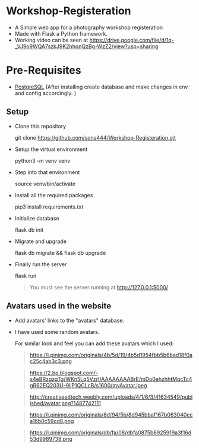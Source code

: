 # Workshop-Registeration
- A Simple web app for a photography workshop registeration
- Made with Flask a Python framework.
- Working video can be seen at https://drive.google.com/file/d/1q-_VJ9o9WQA7szkJ9K2hhqnQzBg-WzZ2/view?usp=sharing

# Pre-Requisites
 - [PostgreSQL](https://www.postgresql.org/download/) (After installing create database and make changes in env and config accordingly. )

## Setup 
- Clone this repository 
  
  git clone https://github.com/sona444/Workshop-Registeration.git
  
- Setup the virtual environment
     
    python3 -m venv venv 
    
- Step into that environment 
   
   source venv/bin/activate
   
- Install all the required packages 
    
   pip3 install requirements.txt
   
- Initialize database 
  
  flask db init
  
- Migrate and upgrade 
    
   flask db migrate && flask db upgrade
   
- Finally run the server 
   
   flask run
   
  >   You must see the server running at  http://127.0.0.1:5000/ 

## Avatars used in the website

  - Add avatars' links to the "avatars" database.

  - I have used some random avatars.

    For similar look and feel you can add these avatars which I used:

    > https://i.pinimg.com/originals/4b/5d/19/4b5d1954fbb5b6bad18f0ac25c4ab3c3.png

    > https://2.bp.blogspot.com/-x4eBRzgzgTg/WKn5Lq5VzrI/AAAAAAAABrE/mDo0ehzhhtMqcTc4gR62EQ203U-9ljP1QCLcB/s1600/myAvatar.jpeg
    
    > http://creativeedtech.weebly.com/uploads/4/1/6/3/41634549/published/avatar.png?1487742111

    > https://i.pinimg.com/originals/8d/94/5b/8d945bbaf167b063040eca16b0c59cd8.png

    > https://i.pinimg.com/originals/db/fa/08/dbfa0875b8925919a3f16d53d9989738.png
